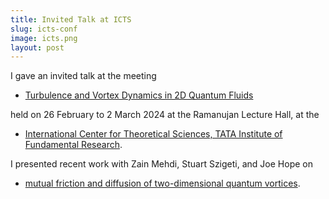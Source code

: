 ```yaml
---
title: Invited Talk at ICTS
slug: icts-conf
image: icts.png
layout: post
---
```

I gave an invited talk at the meeting 
- [Turbulence and Vortex Dynamics in 2D Quantum Fluids](https://www.icts.res.in/discussion-meeting/quflu) 

held on 26 February to 2 March 2024 at the Ramanujan Lecture Hall, at the
- [International Center for Theoretical Sciences, TATA Institute of Fundamental Research](https://www.icts.res.in).

I presented recent work with Zain Mehdi, Stuart Szigeti, and Joe Hope on 
- [mutual friction and diffusion of two-dimensional quantum vortices](https://link.aps.org/doi/10.1103/PhysRevResearch.5.013184).
